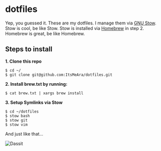 # dotfiles
Yep, you guessed it. These are my dotfiles. I manage them via [GNU Stow](https://www.gnu.org/software/stow/). Stow is cool, be like Stow. Stow is installed via [Homebrew](http://brew.sh/) in step 2. Homebrew is great, be like Homebrew.



## Steps to install

**1. Clone this repo**  
```
$ cd ~/
$ git clone git@github.com:ItsMeAra/dotfiles.git
```



**2. Install brew.txt by running:**  
```
$ cat brew.txt | xargs brew install
```



**3. Setup Symlinks via Stow**  
```
$ cd ~/dotfiles
$ stow bash
$ stow git
$ stow vim
```

And just like that...  

![Dassit](http://i.giphy.com/VHngktboAlxHW.gif)

